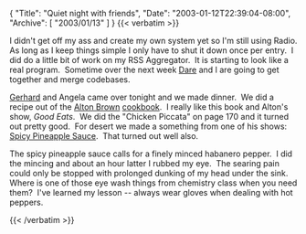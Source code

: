 {
  "Title": "Quiet night with friends",
  "Date": "2003-01-12T22:39:04-08:00",
  "Archive": [
    "2003/01/13"
  ]
}
{{< verbatim >}}
<P>I didn't get off my ass and create my own system yet so I'm still using Radio. As long as I keep things simple I only have to shut it down once per entry.&nbsp; I did do a little bit of work on my RSS Aggregator.&nbsp; It is starting to look like a real program.&nbsp; Sometime over the next week <A href="http://www.25hoursaday.com/">Dare</A> and I are going to get together and merge codebases.</P>
<P><A href="http://www.gerhardschneider.net/">Gerhard</A> and Angela came over tonight and we made dinner.&nbsp; We did a recipe out of the <A href="http://www.altonbrown.com">Alton Brown</A>&nbsp;<A href="http://www.altonbrown.com/pages/bookit.html">cookbook</A>.&nbsp; I really like this book and Alton's show, <EM>Good Eats</EM>.&nbsp; We did the "Chicken Piccata" on page 170 and it turned out pretty good.&nbsp; For desert we made a something from one of his shows: <A href="http://www.foodtv.com/foodtv/print/recipe/0,6255,18457,00.html">Spicy Pineapple Sauce</A>.&nbsp; That turned out well also.</P>
<P>The spicy pineapple sauce calls for&nbsp;a finely minced habanero pepper.&nbsp; I did the mincing and about an hour latter I rubbed my eye.&nbsp; The searing pain could only be stopped with prolonged dunking of my head under the sink.&nbsp; Where is one of those eye wash things from chemistry class when you need them?&nbsp; I've learned my lesson -- always wear gloves when dealing with hot peppers.</P>
{{< /verbatim >}}

